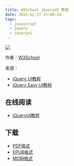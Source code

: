 ```yaml
---
title: W3School jQueryUI 教程
date: 2015-12-27 21:00:29
tags:
  - javascript
  - jquery
  - jqueryui
---
```


![](https://ek8whxe.cloudimg.io/s/width/226/https://www.gitbook.com/cover/book/wizardforcel/w3school-jqui.jpg?build=1450418761090&v=12.0.2)

作者：[W3School](http://www.w3cschool.cc)

来源：

* [jQuery UI教程](http://www.w3cschool.cc/jqueryui/jqueryui-tutorial.html)
* [jQuery Easy UI教程](http://www.w3cschool.cc/jeasyui/jqueryeasyui-tutorial.html)

<!--more-->

## 在线阅读 ##

* [jQueryUI教程](https://www.gitbook.com/book/wizardforcel/w3school-jqui/details)

## 下载 ##

* [PDF格式](https://www.gitbook.com/download/pdf/book/wizardforcel/w3school-jqui)
* [EPUB格式](https://www.gitbook.com/download/epub/book/wizardforcel/w3school-jqui)
* [MOBI格式](https://www.gitbook.com/download/mobi/book/wizardforcel/w3school-jqui)